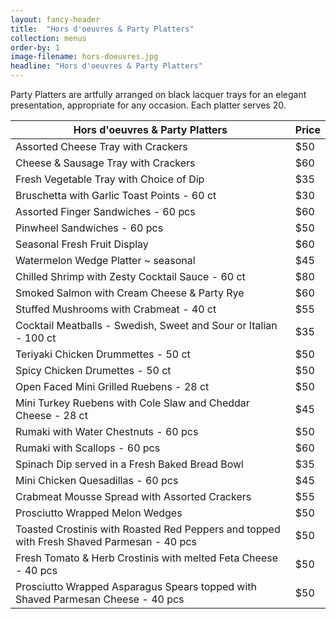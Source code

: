 ```yaml
---
layout: fancy-header
title:  "Hors d'oeuvres & Party Platters"
collection: menus
order-by: 1
image-filename: hors-doeuvres.jpg
headline: "Hors d'oeuvres & Party Platters"
---
```


Party Platters are artfully arranged on black lacquer trays for an elegant presentation, appropriate for any occasion. Each platter serves 20.


Hors d'oeuvres & Party Platters | Price
-------------| --------
Assorted Cheese Tray with Crackers | $50
Cheese & Sausage Tray with Crackers | $60
Fresh Vegetable Tray with Choice of Dip | $35
Bruschetta with Garlic Toast Points - 60 ct  | $30
Assorted Finger Sandwiches - 60 pcs | $60
Pinwheel Sandwiches - 60 pcs | $50
Seasonal Fresh Fruit Display | $60
Watermelon Wedge Platter ~ seasonal | $45
Chilled Shrimp with Zesty Cocktail Sauce - 60 ct | $80
Smoked Salmon with Cream Cheese & Party Rye | $60
Stuffed Mushrooms with Crabmeat - 40 ct | $55
Cocktail Meatballs - Swedish, Sweet and Sour or Italian - 100 ct | $35
Teriyaki Chicken Drummettes - 50 ct | $50
Spicy Chicken Drumettes - 50 ct | $50
Open Faced Mini Grilled Ruebens - 28 ct | $50
Mini Turkey Ruebens with Cole Slaw and Cheddar Cheese - 28 ct | $45
Rumaki with Water Chestnuts - 60 pcs | $50
Rumaki with Scallops - 60 pcs | $60
Spinach Dip served in a Fresh Baked Bread Bowl  | $35
Mini Chicken Quesadillas - 60 pcs | $45
Crabmeat Mousse Spread with Assorted Crackers | $55
Prosciutto Wrapped Melon Wedges | $50
Toasted Crostinis with Roasted Red Peppers and topped with Fresh Shaved Parmesan - 40 pcs | $50
Fresh Tomato & Herb Crostinis with melted Feta Cheese - 40 pcs | $50
Prosciutto Wrapped Asparagus Spears topped with Shaved Parmesan Cheese - 40 pcs | $50
